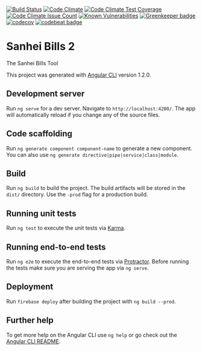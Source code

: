 [![Build Status](https://travis-ci.org/lukaselmer/sanhei-bills2.svg?branch=main)](https://travis-ci.org/lukaselmer/sanhei-bills2)
[![Code Climate](https://codeclimate.com/github/lukaselmer/sanhei-bills2/badges/gpa.svg)](https://codeclimate.com/github/lukaselmer/sanhei-bills2)
[![Code Climate Test Coverage](https://codeclimate.com/github/lukaselmer/sanhei-bills2/badges/coverage.svg)](https://codeclimate.com/github/lukaselmer/sanhei-bills2/coverage)
[![Code Climate Issue Count](https://codeclimate.com/github/lukaselmer/sanhei-bills2/badges/issue_count.svg)](https://codeclimate.com/github/lukaselmer/sanhei-bills2)
[![Known Vulnerabilities](https://snyk.io/test/github/lukaselmer/sanhei-bills2/badge.svg)](https://snyk.io/test/github/lukaselmer/sanhei-bills2)
[![Greenkeeper badge](https://badges.greenkeeper.io/lukaselmer/sanhei-bills2.svg)](https://greenkeeper.io/)
[![codecov](https://codecov.io/gh/lukaselmer/sanhei-bills2/branch/main/graph/badge.svg)](https://codecov.io/gh/lukaselmer/sanhei-bills2)
[![codebeat badge](https://codebeat.co/badges/7684be16-7c66-4f2d-b366-4410018d7326)](https://codebeat.co/projects/github-com-lukaselmer-sanhei-bills2-master)

# Sanhei Bills 2

The Sanhei Bills Tool

This project was generated with [Angular CLI](https://github.com/angular/angular-cli) version 1.2.0.

## Development server

Run `ng serve` for a dev server. Navigate to `http://localhost:4200/`. The app will automatically reload
if you change any of the source files.

## Code scaffolding

Run `ng generate component component-name` to generate a new component. You can also use
`ng generate directive|pipe|service|class|module`.

## Build

Run `ng build` to build the project. The build artifacts will be stored in the `dist/` directory. Use the
`-prod` flag for a production build.

## Running unit tests

Run `ng test` to execute the unit tests via [Karma](https://karma-runner.github.io).

## Running end-to-end tests

Run `ng e2e` to execute the end-to-end tests via [Protractor](http://www.protractortest.org/). Before
running the tests make sure you are serving the app via `ng serve`.

## Deployment

Run `firebase deploy` after building the project with `ng build --prod`.

## Further help

To get more help on the Angular CLI use `ng help` or go check out the
[Angular CLI README](https://github.com/angular/angular-cli/blob/master/README.md).
